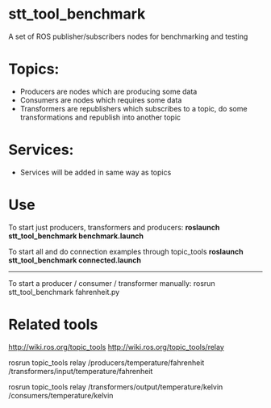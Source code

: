 # stt_tool_benchmark 

A set of ROS publisher/subscribers nodes for benchmarking and testing

# Topics:

- Producers are nodes which are producing some data
- Consumers are nodes which requires some data
- Transformers are republishers which subscribes to a topic, do some transformations and republish into another topic

# Services:

- Services will be added in same way as topics

# Use

To start just producers, transformers and producers:
**roslaunch stt_tool_benchmark benchmark.launch**

To start all and do connection examples through topic_tools
**roslaunch stt_tool_benchmark connected.launch**

---

To start a producer / consumer / transformer manually:
rosrun stt_tool_benchmark fahrenheit.py

# Related tools

http://wiki.ros.org/topic_tools
http://wiki.ros.org/topic_tools/relay

rosrun topic_tools relay /producers/temperature/fahrenheit /transformers/input/temperature/fahrenheit

rosrun topic_tools relay /transformers/output/temperature/kelvin /consumers/temperature/kelvin
